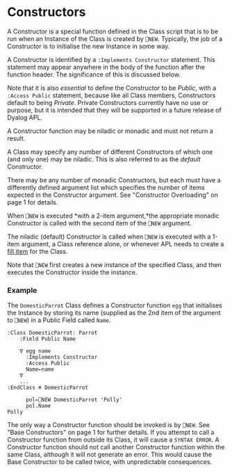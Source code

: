 # Constructors

A Constructor is a special function defined in the Class script that is to be run when an Instance of the Class is created by `⎕NEW`. Typically, the job of a Constructor is to initialise the new Instance in some way.

A Constructor is identified by a `:Implements Constructor` statement. This statement may appear anywhere in the body of the function after the function header. The significance of this is discussed below.

Note that it is also *essential* to define the Constructor to be *Public*, with a `:Access Public` statement, because like all Class members, Constructors default to being *Private*. Private Constructors currently have no use or purpose, but it is intended that they will be supported in a future release of Dyalog APL.

A Constructor function may be niladic or monadic and must not return a result.

A Class may specify any number of different Constructors of which one (and only one) may be niladic. This is also referred to as the *default* Constructor.

There may be any number of monadic Constructors, but each must have a differently defined argument list which specifies the number of items expected in the Constructor argument. See "Constructor Overloading" on page 1 for details.

When `⎕NEW` is executed *with a 2-item argument,*the appropriate monadic Constructor is called with the second item of the `⎕NEW` argument.

The niladic (default) Constructor is called when `⎕NEW` is executed with a 1-item argument, a Class reference alone, or whenever APL needs to create a [fill item](../../introduction/programmers-guide-introduction/arrays/prototypes-and-fill-items.md) for the Class.

Note that `⎕NEW` first creates a new instance of the specified Class, and then executes the Constructor inside the instance.

### Example

The `DomesticParrot` Class defines a Constructor function `egg` that initialises the Instance by storing its name (supplied as the 2nd item of the argument to `⎕NEW`) in a Public Field called `Name`.
```apl
:Class DomesticParrot: Parrot
    :Field Public Name
    
    ∇ egg name
      :Implements Constructor
      :Access Public
      Name←name
    ∇
    ...
:EndClass ⍝ DomesticParrot

```
```apl
      pol←⎕NEW DomesticParrot 'Polly'
      pol.Name
Polly
```

The only way a Constructor function should be invoked is by `⎕NEW`. See "Base Constructors" on page 1 for further details. If you attempt to call a Constructor function  from outside its Class, it will cause a `SYNTAX ERROR`. A Constructor function should not call another Constructor function within the same Class, although it will not generate an error. This would cause the Base Constructor to be called twice, with unpredictable consequences.
